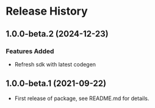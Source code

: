 # Release History

## 1.0.0-beta.2 (2024-12-23)

### Features Added

- Refresh sdk with latest codegen

## 1.0.0-beta.1 (2021-09-22)

- First release of package, see README.md for details.
